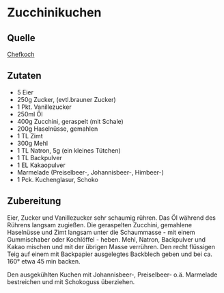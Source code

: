 
# Zucchinikuchen

## Quelle
[Chefkoch](https://www.chefkoch.de/rezepte/630051163510712/Zucchinikuchen.html)

## Zutaten


- 5 Eier 
- 250g Zucker, (evtl.brauner Zucker) 
- 1 Pkt.  Vanillezucker 
- 250ml Öl 
- 400g Zucchini, geraspelt (mit Schale) 
- 200g Haselnüsse, gemahlen 
- 1 TL Zimt 
- 300g Mehl 
- 1 TL Natron, 5g (ein kleines Tütchen) 
- 1 TL Backpulver 
- 1 EL Kakaopulver 
- Marmelade (Preiselbeer-, Johannisbeer-, Himbeer-)
- 1 Pck.  Kuchenglasur, Schoko 

## Zubereitung

Eier, Zucker und Vanillezucker sehr schaumig rühren.
Das Öl während des Rührens langsam zugießen.
Die geraspelten Zucchini, gemahlene Haselnüsse und Zimt langsam unter die Schaummasse - mit einem Gummischaber oder Kochlöffel - heben.
Mehl, Natron, Backpulver und Kakao mischen und mit der übrigen Masse verrühren.
Den recht flüssigen Teig auf einem mit Backpapier ausgelegtes Backblech geben und bei ca. 160° etwa 45 min backen.

Den ausgekühlten Kuchen mit Johannisbeer-, Preiselbeer- o.ä. Marmelade bestreichen und mit Schokoguss überziehen. 
